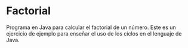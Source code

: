 # Factorial
Programa en Java para calcular el factorial de un número. Este es un ejercicio de ejemplo para enseñar el uso de los ciclos en el lenguaje de Java.
